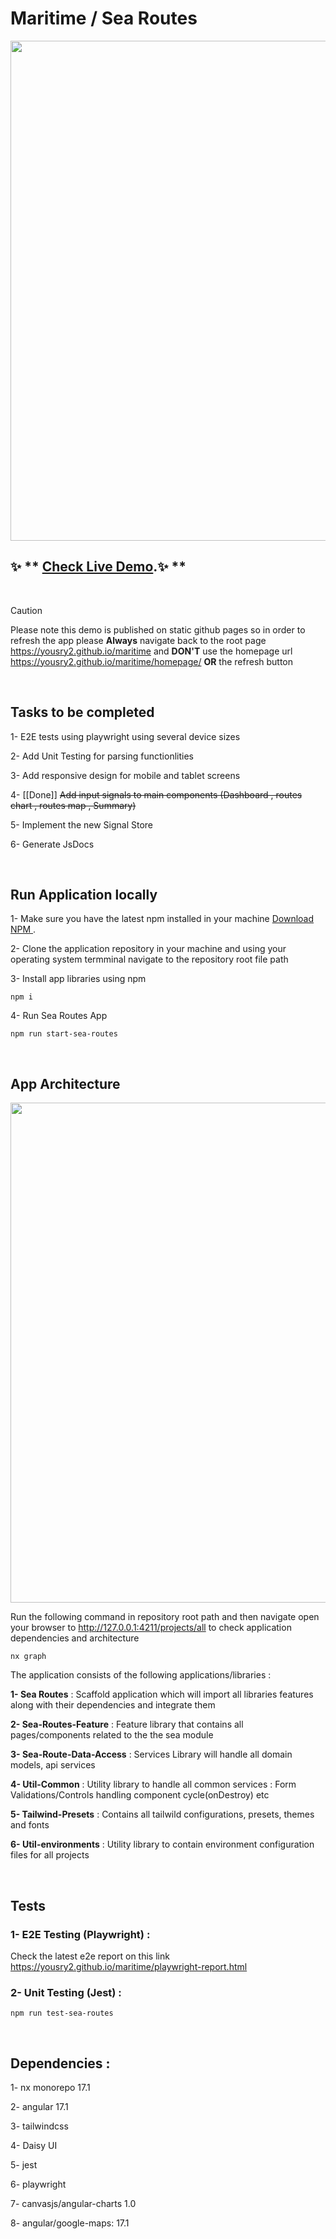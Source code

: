 # Maritime / Sea Routes

<a alt="DA-DESK logo" href="https://yousry2.github.io/maritime" target="_blank" rel="noreferrer"><img src="https://yousry2.github.io/maritime/static/screenshot.jpg" width="800"></a>

## ✨ ** [Check Live Demo](https://yousry2.github.io/maritime/).✨ **

<br>

> [!CAUTION]
> Please note this demo is published on static github pages so in order to refresh the app please **Always** navigate back to the root page https://yousry2.github.io/maritime and **DON'T** use the homepage url https://yousry2.github.io/maritime/homepage/ **OR** the refresh button

<br>

## Tasks to be completed

1- E2E tests using playwright using several device sizes

2- Add Unit Testing for parsing functionlities

3- Add responsive design for mobile and tablet screens

4- [[Done]] ~~Add input signals to main components (Dashboard , routes chart , routes map , Summary)~~

5- Implement the new Signal Store

6- Generate JsDocs

<br>

## Run Application locally

1- Make sure you have the latest npm installed in your machine [Download NPM ](https://nodejs.org/en/download).

2- Clone the application repository in your machine and using your operating system termminal navigate to the repository root file path

3- Install app libraries using npm

```
npm i
```

4- Run Sea Routes App

```
npm run start-sea-routes
```

<br>

## App Architecture

<img src="https://yousry2.github.io/maritime/static/graph.jpg" width="800">

Run the following command in repository root path and then navigate open your browser to http://127.0.0.1:4211/projects/all to check application dependencies and architecture

```
nx graph
```

The application consists of the following applications/libraries :

**1- Sea Routes** : Scaffold application which will import all libraries features along with their dependencies and integrate them

**2- Sea-Routes-Feature** : Feature library that contains all pages/components related to the the sea module

**3- Sea-Route-Data-Access** : Services Library will handle all domain models, api services

**4- Util-Common** : Utility library to handle all common services : Form Validations/Controls handling component cycle(onDestroy) etc

**5- Tailwind-Presets** : Contains all tailwild configurations, presets, themes and fonts

**6- Util-environments** : Utility library to contain environment configuration files for all projects

<br>

## Tests

### 1- E2E Testing (Playwright) :

Check the latest e2e report on this link https://yousry2.github.io/maritime/playwright-report.html

### 2- Unit Testing (Jest) :

```
npm run test-sea-routes
```

<br>

## Dependencies :

1- nx monorepo 17.1

2- angular 17.1

3- tailwindcss

4- Daisy UI

5- jest

6- playwright

7- canvasjs/angular-charts 1.0

8- angular/google-maps: 17.1
